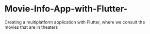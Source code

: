 # Movie-Info-App-with-Flutter-
Creating a multiplatform application with Flutter, where we consult the movies that are in theaters
